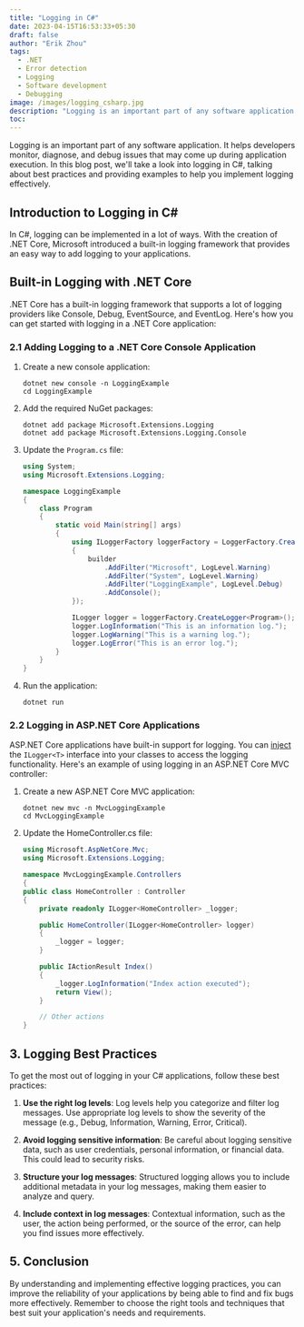 ```yaml
---
title: "Logging in C#"
date: 2023-04-15T16:53:33+05:30
draft: false
author: "Erik Zhou"
tags:
  - .NET
  - Error detection
  - Logging
  - Software development
  - Debugging
image: /images/logging_csharp.jpg
description: "Logging is an important part of any software application. It helps developers monitor, diagnose, and debug issues that may arise during application execution. In this blog post, we'll take a look into logging in C#, talking about best practices and providing examples to help you implement logging effectively."
toc:
---
```


Logging is an important part of any software application. It helps developers monitor, diagnose, and debug issues that may come up during application execution. In this blog post, we'll take a look into logging in C#, talking about best practices and providing examples to help you implement logging effectively.

## Introduction to Logging in C#

In C#, logging can be implemented in a lot of ways. With the creation of .NET Core, Microsoft introduced a built-in logging framework that provides an easy way to add logging to your applications.

## Built-in Logging with .NET Core

.NET Core has a built-in logging framework that supports a lot of logging providers like Console, Debug, EventSource, and EventLog. Here's how you can get started with logging in a .NET Core application:

### 2.1 Adding Logging to a .NET Core Console Application

1. Create a new console application:

   ```
   dotnet new console -n LoggingExample
   cd LoggingExample
   ```

2. Add the required NuGet packages:

   ```
   dotnet add package Microsoft.Extensions.Logging
   dotnet add package Microsoft.Extensions.Logging.Console
   ```

3. Update the `Program.cs` file:

   ```csharp
   using System;
   using Microsoft.Extensions.Logging;

   namespace LoggingExample
   {
       class Program
       {
           static void Main(string[] args)
           {
               using ILoggerFactory loggerFactory = LoggerFactory.Create(builder =>
               {
                   builder
                       .AddFilter("Microsoft", LogLevel.Warning)
                       .AddFilter("System", LogLevel.Warning)
                       .AddFilter("LoggingExample", LogLevel.Debug)
                       .AddConsole();
               });

               ILogger logger = loggerFactory.CreateLogger<Program>();
               logger.LogInformation("This is an information log.");
               logger.LogWarning("This is a warning log.");
               logger.LogError("This is an error log.");
           }
       }
   }
   ```

4. Run the application:

   ```
   dotnet run
   ```

### 2.2 Logging in ASP.NET Core Applications

ASP.NET Core applications have built-in support for logging. You can [inject](https://erikzhou.com/blogs/dependency_injection/) the `ILogger<T>` interface into your classes to access the logging functionality. Here's an example of using logging in an ASP.NET Core MVC controller:

1. Create a new ASP.NET Core MVC application:

    ```
    dotnet new mvc -n MvcLoggingExample
    cd MvcLoggingExample
    ```

2. Update the HomeController.cs file:

    ```csharp
    using Microsoft.AspNetCore.Mvc;
    using Microsoft.Extensions.Logging;

    namespace MvcLoggingExample.Controllers
    {
    public class HomeController : Controller
    {
        private readonly ILogger<HomeController> _logger;

        public HomeController(ILogger<HomeController> logger)
        {
            _logger = logger;
        }

        public IActionResult Index()
        {
            _logger.LogInformation("Index action executed");
            return View();
        }

        // Other actions
    }
   ```

## 3. Logging Best Practices

To get the most out of logging in your C# applications, follow these best practices:

1. **Use the right log levels**: Log levels help you categorize and filter log messages. Use appropriate log levels to show the severity of the message (e.g., Debug, Information, Warning, Error, Critical).

2. **Avoid logging sensitive information**: Be careful about logging sensitive data, such as user credentials, personal information, or financial data. This could lead to security risks.

3. **Structure your log messages**: Structured logging allows you to include additional metadata in your log messages, making them easier to analyze and query.

4. **Include context in log messages**: Contextual information, such as the user, the action being performed, or the source of the error, can help you find issues more effectively.

## 5. Conclusion

By understanding and implementing effective logging practices, you can improve the reliability of your applications by being able to find and fix bugs more effectively. Remember to choose the right tools and techniques that best suit your application's needs and requirements.


